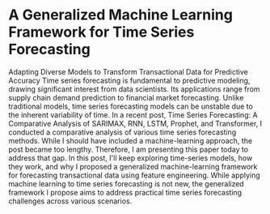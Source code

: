 # A Generalized Machine Learning Framework for Time Series Forecasting
Adapting Diverse Models to Transform Transactional Data for Predictive Accuracy
Time series forecasting is fundamental to predictive modeling, drawing significant interest from data scientists. Its applications range from supply chain demand prediction to financial market forecasting. Unlike traditional models, time series forecasting models can be unstable due to the inherent variability of time.
In a recent post, Time Series Forecasting: A Comparative Analysis of SARIMAX, RNN, LSTM, Prophet, and Transformer, I conducted a comparative analysis of various time series forecasting methods. While I should have included a machine-learning approach, the post became too lengthy. Therefore, I am presenting this paper today to address that gap.
In this post, I'll keep exploring time-series models, how they work, and why I proposed a generalized machine-learning framework for forecasting transactional data using feature engineering. While applying machine learning to time series forecasting is not new, the generalized framework I propose aims to address practical time series forecasting challenges across various scenarios.
